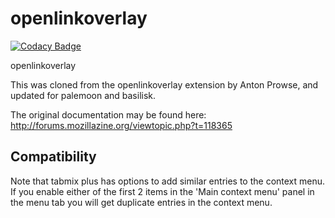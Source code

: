 # openlinkoverlay

[![Codacy Badge](https://api.codacy.com/project/badge/Grade/503f2223e3454d769b7516d40cb6f66f)](https://app.codacy.com/manual/ThosRTanner/openlinkoverlay?utm_source=github.com&utm_medium=referral&utm_content=ThosRTanner/openlinkoverlay&utm_campaign=Badge_Grade_Settings)

openlinkoverlay

This was cloned from the openlinkoverlay extension by Anton Prowse, and updated for palemoon and basilisk.

The original documentation may be found here:
http://forums.mozillazine.org/viewtopic.php?t=118365

## Compatibility

Note that tabmix plus has options to add similar entries to the context menu. If you enable either of the first 2 items in the 'Main context menu' panel in the menu tab you will get duplicate entries in the context menu.
